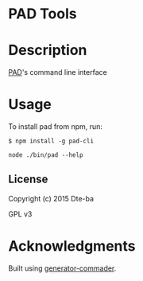 # PAD Tools

# Description

[PAD](https://github.com/Dte-ba/pad)'s command line interface

# Usage

To install pad from npm, run:

```
$ npm install -g pad-cli
```

```node ./bin/pad --help```

## License

Copyright (c) 2015 Dte-ba

GPL v3

# Acknowledgments

Built using [generator-commader](https://github.com/Hypercubed/generator-commander).
